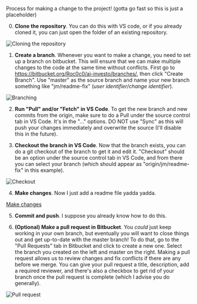 Process for making a change to the project! (gotta go fast so this is just a placeholder)

0. **Clone the repository**. You can do this with VS code, or if you already cloned it, you can just open the folder of an existing repository.

![Cloning the repository](https://i.imgur.com/s61Cdtj.png)

1. **Create a branch**. Whenever you want to make a change, you need to set up a branch on bitbucket. This will ensure that we can make multiple changes to the code at the same time without conflicts. First go to https://bitbucket.org/Roc0c0/ai-investo/branches/, then click "Create Branch". Use "master" as the source branch and name your new branch something like "jm/readme-fix" (*user identifier/change identifier*).

![Branching](https://i.imgur.com/Zhx1VbB.png)

2. **Run "Pull" and/or "Fetch" in VS Code**. To get the new branch and new commits from the origin, make sure to do a Pull under the source control tab in VS Code. It's in the "..." options. DO NOT use "Sync" as this will push your changes immediately and overwrite the source (I'll disable this in the future).

3. **Checkout the branch in VS Code**. Now that the branch exists, you can do a git checkout of the branch to get it and edit it. "Checkout" should be an option under the source control tab in VS Code, and from there you can select your branch (which should appear as "origin/jm/readme-fix" in this example).

![Checkout](https://i.imgur.com/G4gBsJR.png)

4. **Make changes**. Now I just add a readme file yadda yadda.

[Make changes](https://i.imgur.com/mU6BN5P.png)

5. **Commit and push**. I suppose you already know how to do this.

6. **(Optional) Make a pull request in Bitbucket**. You *could* just keep working in your own branch, but eventually you will want to close things out and get up-to-date with the master branch! To do that, go to the "Pull Requests" tab in Bitbucket and click to create a new one. Select the branch you created on the left and master on the right. Making a pull request allows us to review changes and fix conflicts if there are any before we merge. You can give your pull request a title, description, add a required reviewer, and there's also a checkbox to get rid of your branch once the pull request is complete (which I advise you do generally).

![Pull request](https://i.imgur.com/kdJTrwX.png)